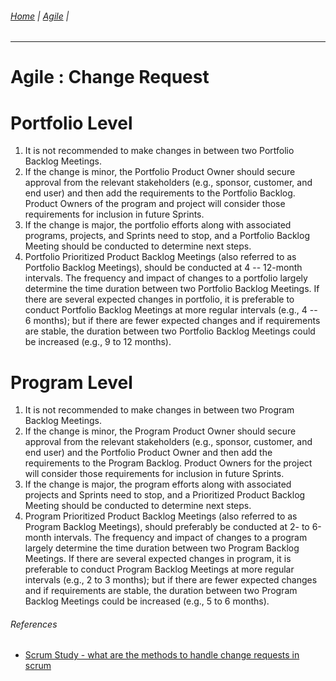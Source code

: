 ###### [Home](https://github.com/RyKaj/Documentation/blob/master/README.md) | [Agile](https://github.com/RyKaj/Documentation/tree/master/Agile/README.md) |
------------


Agile : Change Request 
======================


Portfolio Level
===============

1.  It is not recommended to make changes in between two Portfolio Backlog Meetings.
2.  If the change is minor, the Portfolio Product Owner should secure approval from the relevant stakeholders (e.g., sponsor, customer, and end user) and then add the requirements to the Portfolio Backlog. Product Owners of the program and project will consider those requirements for inclusion in future Sprints.
3.  If the change is major, the portfolio efforts along with associated programs, projects, and Sprints need to stop, and a Portfolio Backlog Meeting should be conducted to determine next steps.
4.  Portfolio Prioritized Product Backlog Meetings (also referred to as Portfolio Backlog Meetings), should be conducted at 4 -- 12-month intervals. The frequency and impact of changes to a portfolio largely determine the time duration between two Portfolio Backlog Meetings. If there are several expected changes in portfolio, it is preferable to conduct Portfolio Backlog Meetings at more regular intervals (e.g., 4 -- 6 months); but if there are fewer expected changes and if requirements are stable, the duration between two Portfolio Backlog Meetings could be increased (e.g., 9 to 12 months).


Program Level
=============

1.  It is not recommended to make changes in between two Program Backlog Meetings.
2.  If the change is minor, the Program Product Owner should secure approval from the relevant stakeholders (e.g., sponsor, customer, and end user) and the Portfolio Product Owner and then add the  requirements to the Program Backlog. Product Owners for the project  will consider those requirements for inclusion in future Sprints.
3.  If the change is major, the program efforts along with associated
    projects and Sprints need to stop, and a Prioritized Product Backlog Meeting should be conducted to determine next steps.
4.  Program Prioritized Product Backlog Meetings (also referred to as Program Backlog Meetings), should preferably be conducted at 2- to 6-month intervals. The frequency and impact of changes to a program largely determine the time duration between two Program Backlog Meetings. If there are several expected changes in program, it is preferable to conduct Program Backlog Meetings at more regular intervals (e.g., 2 to 3 months); but if there are fewer expected changes and if requirements are stable, the duration between two Program Backlog Meetings could be increased (e.g., 5 to 6 months).



###### References

-   [Scrum Study - what are the methods to handle change requests in scrum](http://blog.scrumstudy.com/what-are-the-methods-to-handle-change-requests-in-scrum/)


